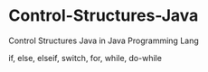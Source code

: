 # Control-Structures-Java
Control Structures Java in Java Programming Lang

if, else, elseif, switch, for, while, do-while

